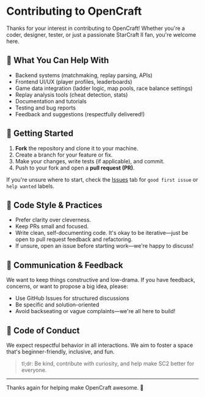 # Contributing to OpenCraft

Thanks for your interest in contributing to OpenCraft! Whether you're a coder, designer, tester, or just a passionate StarCraft II fan, you're welcome here.

## 🚀 What You Can Help With

- Backend systems (matchmaking, replay parsing, APIs)
- Frontend UI/UX (player profiles, leaderboards)
- Game data integration (ladder logic, map pools, race balance settings)
- Replay analysis tools (cheat detection, stats)
- Documentation and tutorials
- Testing and bug reports
- Feedback and suggestions (respectfully delivered!)

## 🧰 Getting Started

1. **Fork** the repository and clone it to your machine.
2. Create a branch for your feature or fix.
3. Make your changes, write tests (if applicable), and commit.
4. Push to your fork and open a **pull request (PR)**.

If you're unsure where to start, check the [Issues](../issues) tab for `good first issue` or `help wanted` labels.

## 🔎 Code Style & Practices

- Prefer clarity over cleverness.
- Keep PRs small and focused.
- Write clean, self-documenting code. It's okay to be iterative—just be open to pull request feedback and refactoring.
- If unsure, open an issue before starting work—we're happy to discuss!

## 📢 Communication & Feedback

We want to keep things constructive and low-drama. If you have feedback, concerns, or want to propose a big idea, please:

- Use GitHub Issues for structured discussions
- Be specific and solution-oriented
- Avoid backseating or vague complaints—we're all here to build!

## 💬 Code of Conduct

We expect respectful behavior in all interactions. We aim to foster a space that's beginner-friendly, inclusive, and fun.

> tl;dr: Be kind, contribute with curiosity, and help make SC2 better for everyone.

---

Thanks again for helping make OpenCraft awesome. 🧡